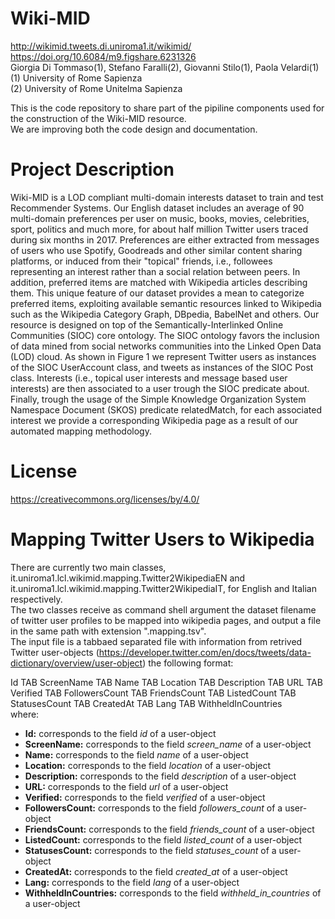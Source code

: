 # Wiki-MID
http://wikimid.tweets.di.uniroma1.it/wikimid/<br>
https://doi.org/10.6084/m9.figshare.6231326<br>
Giorgia Di Tommaso(1), Stefano Faralli(2), Giovanni Stilo(1), Paola Velardi(1)<br>
(1) University of Rome Sapienza<br>
(2) University of Rome Unitelma Sapienza<br>

This is the code repository to share part of the pipiline components used for the construction of the Wiki-MID resource.<br>
We are improving both the code design and documentation. 

# Project Description

Wiki-MID is a LOD compliant multi-domain interests dataset to train and test Recommender Systems. Our English dataset includes an average of 90 multi-domain preferences per user on music, books, movies, celebrities, sport, politics and much more, for about half million Twitter users traced during six months in 2017. Preferences are either extracted from messages of users who use Spotify, Goodreads and other similar content sharing platforms, or induced from their "topical" friends, i.e., followees representing an interest rather than a social relation between peers. In addition, preferred items are matched with Wikipedia articles describing them. This unique feature of our dataset provides a mean to categorize preferred items, exploiting available semantic resources linked to Wikipedia such as the Wikipedia Category Graph, DBpedia, BabelNet and others.
Our resource is designed on top of the Semantically-Interlinked Online Communities (SIOC) core ontology. The SIOC ontology favors the inclusion of data mined from social networks communities into the Linked Open Data (LOD) cloud. As shown in Figure 1 we represent Twitter users as instances of the SIOC UserAccount class, and tweets as instances of the SIOC Post class. Interests (i.e., topical user interests and message based user interests) are then associated to a user trough the SIOC predicate about. Finally, trough the usage of the Simple Knowledge Organization System Namespace Document (SKOS) predicate relatedMatch, for each associated interest we provide a corresponding Wikipedia page as a result of our automated mapping methodology.

# License
https://creativecommons.org/licenses/by/4.0/

# Mapping Twitter Users to Wikipedia

There are currently two main classes, it.uniroma1.lcl.wikimid.mapping.Twitter2WikipediaEN and it.uniroma1.lcl.wikimid.mapping.Twitter2WikipediaIT, for English and Italian respectively. <br>
The two classes receive as command shell argument the dataset filename of twitter user profiles to be mapped into wikipedia pages, and output a file in the same path with extension ".mapping.tsv".<br>
The input file is a tabbaed separated file with information from retrived Twitter user-objects (https://developer.twitter.com/en/docs/tweets/data-dictionary/overview/user-object) the following format:<br>

Id TAB ScreenName TAB Name TAB Location TAB Description TAB URL TAB Verified TAB FollowersCount TAB FriendsCount TAB ListedCount TAB StatusesCount TAB CreatedAt TAB Lang TAB WithheldInCountries <br>
where:<br>
<ul>
 <li><b>Id:</b> corresponds to the field <i>id</i> of a user-object</li>
  <li><b>ScreenName:</b> corresponds to the field <i>screen_name</i> of a user-object</li>
  <li><b>Name:</b> corresponds to the field <i>name</i> of a user-object</li>
  <li><b>Location:</b> corresponds to the field <i>location</i> of a user-object</li>
  <li><b>Description:</b> corresponds to the field <i>description</i> of a user-object</li>
  <li><b>URL:</b> corresponds to the field <i>url</i> of a user-object</li>
   <li><b>Verified:</b> corresponds to the field <i>verified</i> of a user-object</li>
  <li><b>FollowersCount:</b> corresponds to the field <i>followers_count</i> of a user-object</li>
    <li><b>FriendsCount:</b> corresponds to the field <i>friends_count</i> of a user-object</li>
  <li><b>ListedCount:</b> corresponds to the field <i>listed_count</i> of a user-object</li>
    <li><b>StatusesCount:</b> corresponds to the field <i>statuses_count</i> of a user-object</li>
  <li><b>CreatedAt:</b> corresponds to the field <i>created_at</i> of a user-object</li>
     <li><b>Lang:</b> corresponds to the field <i>lang</i> of a user-object</li>
  <li><b>WithheldInCountries:</b> corresponds to the field <i>withheld_in_countries</i> of a user-object</li>
 
 </ul>






